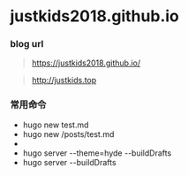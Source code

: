 # justkids2018.github.io



### blog  url
> https://justkids2018.github.io/

>http://justkids.top



### 常用命令

* hugo new  test.md
* hugo new  /posts/test.md
* 
* hugo server --theme=hyde --buildDrafts
* hugo server  --buildDrafts
